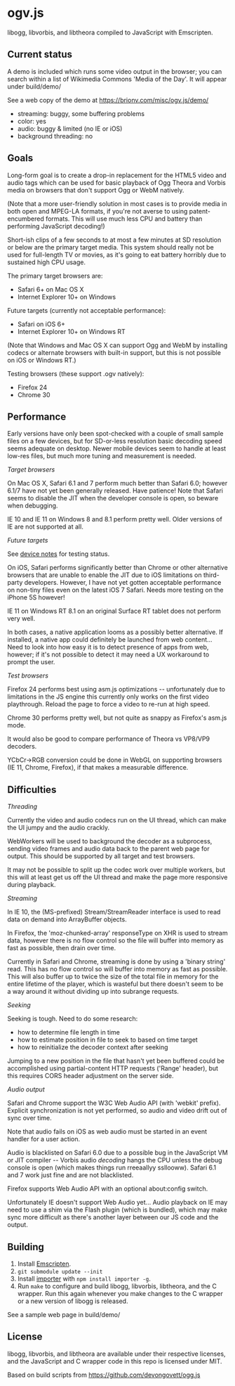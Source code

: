 ogv.js
======

libogg, libvorbis, and libtheora compiled to JavaScript with Emscripten.


## Current status

A demo is included which runs some video output in the browser; you can
search within a list of Wikimedia Commons 'Media of the Day'. It will
appear under build/demo/

See a web copy of the demo at https://brionv.com/misc/ogv.js/demo/

* streaming: buggy, some buffering problems
* color: yes
* audio: buggy & limited (no IE or iOS)
* background threading: no


## Goals

Long-form goal is to create a drop-in replacement for the HTML5 video and audio tags which can be used for basic playback of Ogg Theora and Vorbis media on browsers that don't support Ogg or WebM natively.

(Note that a more user-friendly solution in most cases is to provide media in both open and MPEG-LA formats, if you're not averse to using patent-encumbered formats. This will use much less CPU and battery than performing JavaScript decoding!)


Short-ish clips of a few seconds to at most a few minutes at SD resolution or below are the primary target media. This system should really not be used for full-length TV or movies, as it's going to eat battery horribly due to sustained high CPU usage.


The primary target browsers are:
* Safari 6+ on Mac OS X
* Internet Explorer 10+ on Windows

Future targets (currently not acceptable performance):
* Safari on iOS 6+
* Internet Explorer 10+ on Windows RT

(Note that Windows and Mac OS X can support Ogg and WebM by installing codecs or alternate browsers with built-in support, but this is not possible on iOS or Windows RT.)

Testing browsers (these support .ogv natively):
* Firefox 24
* Chrome 30


## Performance

Early versions have only been spot-checked with a couple of small sample files on a few devices, but for SD-or-less resolution basic decoding speed seems adequate on desktop. Newer mobile devices seem to handle at least low-res files, but much more tuning and measurement is needed.

*Target browsers*

On Mac OS X, Safari 6.1 and 7 perform much better than Safari 6.0; however 6.1/7 have not yet been generally released. Have patience! Note that Safari seems to disable the JIT when the developer console is open, so beware when debugging.

IE 10 and IE 11 on Windows 8 and 8.1 perform pretty well. Older versions of IE are not supported at all.


*Future targets*

See [device notes](https://github.com/brion/ogv.js/wiki/Device-notes) for testing status.

On iOS, Safari performs significantly better than Chrome or other alternative browsers that are unable to enable the JIT due to iOS limitations on third-party developers. However, I have not yet gotten acceptable performance on non-tiny files even on the latest iOS 7 Safari. Needs more testing on the iPhone 5S however!

IE 11 on Windows RT 8.1 on an original Surface RT tablet does not perform very well.

In both cases, a native application looms as a possibly better alternative. If installed, a native app could definitely be launched from web content... Need to look into how easy it is to detect presence of apps from web, however; if it's not possible to detect it may need a UX workaround to prompt the user.


*Test browsers*

Firefox 24 performs best using asm.js optimizations -- unfortunately due to limitations in the JS engine this currently only works on the first video playthrough. Reload the page to force a video to re-run at high speed.

Chrome 30 performs pretty well, but not quite as snappy as Firefox's asm.js mode.

It would also be good to compare performance of Theora vs VP8/VP9 decoders.

YCbCr->RGB conversion could be done in WebGL on supporting browsers (IE 11, Chrome, Firefox), if that makes a measurable difference.


## Difficulties

*Threading*

Currently the video and audio codecs run on the UI thread, which can make the UI jumpy and the audio crackly.

WebWorkers will be used to background the decoder as a subprocess, sending video frames and audio data back to the parent web page for output. This should be supported by all target and test browsers.

It may not be possible to split up the codec work over multiple workers, but this will at least get us off the UI thread and make the page more responsive during playback.


*Streaming*

In IE 10, the (MS-prefixed) Stream/StreamReader interface is used to read data on demand into ArrayBuffer objects.

In Firefox, the 'moz-chunked-array' responseType on XHR is used to stream data, however there is no flow control so the file will buffer into memory as fast as possible, then drain over time.

Currently in Safari and Chrome, streaming is done by using a 'binary string' read. This has no flow control so will buffer into memory as fast as possible. This will also buffer up to twice the size of the total file in memory for the entire lifetime of the player, which is wasteful but there doesn't seem to be a way around it without dividing up into subrange requests.


*Seeking*

Seeking is tough. Need to do some research:
* how to determine file length in time
* how to estimate position in file to seek to based on time target
* how to reinitialize the decoder context after seeking

Jumping to a new position in the file that hasn't yet been buffered could be accomplished using partial-content HTTP requests ('Range' header), but this requires CORS header adjustment on the server side.


*Audio output*

Safari and Chrome support the W3C Web Audio API (with 'webkit' prefix). Explicit synchronization is not yet performed, so audio and video drift out of sync over time.

Note that audio fails on iOS as web audio must be started in an event handler for a user action.

Audio is blacklisted on Safari 6.0 due to a possible bug in the JavaScript VM or JIT compiler -- Vorbis audio *decoding* hangs the CPU unless the debug console is open (which makes things run rreeaallyy ssllooww). Safari 6.1 and 7 work just fine and are not blacklisted.

Firefox supports Web Audio API with an optional about:config switch.

Unfortunately IE doesn't support Web Audio yet... Audio playback on IE may need to use a shim via the Flash plugin (which is bundled), which may make sync more difficult as there's another layer between our JS code and the output.


## Building

1. Install [Emscripten](https://github.com/kripken/emscripten/wiki/Tutorial).
2. `git submodule update --init`
3. Install [importer](https://github.com/devongovett/importer) with `npm install importer -g`.
4. Run `make` to configure and build libogg, libvorbis, libtheora, and the C wrapper. Run this again whenever you make changes to the C wrapper or a new version of libogg is released.

See a sample web page in build/demo/


## License

libogg, libvorbis, and libtheora are available under their respective licenses, and the JavaScript and C wrapper code in this repo is licensed under MIT.

Based on build scripts from https://github.com/devongovett/ogg.js
